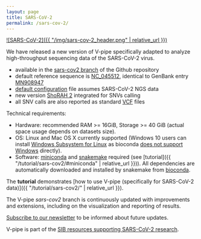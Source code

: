 ```yaml
---
layout: page
title: SARS-CoV-2
permalink: /sars-cov-2/
---
```


[![SARS-CoV-2]({{ "/img/sars-cov-2_header.png" | relative_url }})](https://en.wikipedia.org/wiki/Severe_acute_respiratory_syndrome_coronavirus_2)


We have released a new version of V-pipe specifically adapted  to analyze high-throughput sequencing data of the SARS-CoV-2 virus.

 - available in the [sars-cov2 branch](https://github.com/cbg-ethz/V-pipe/tree/sars-cov2) of the Github repository
 - default reference sequence is [NC_045512](https://www.ncbi.nlm.nih.gov/nuccore/NC_045512), identical to GenBank entry [MN908947](https://www.ncbi.nlm.nih.gov/nuccore/MN908947)
 - [default configuration](https://github.com/cbg-ethz/V-pipe/blob/sars-cov2/vpipe.config) file assumes SARS-CoV-2 NGS data
 - new version [ShoRAH 2](https://github.com/cbg-ethz/shorah/releases) integrated for SNVs calling
 - all SNV calls are also reported as standard [VCF](https://en.wikipedia.org/wiki/Variant_Call_Format) files


Technical requirements:

 - Hardware: recommended RAM \>= 16GiB, Storage \>= 40 GiB
   (actual space usage depends on datasets size).
 - OS: Linux and Mac OS X currently supported
   (Windows 10 users can install [Windows Subsystem for Linux](https://docs.microsoft.com/en-us/windows/wsl/about)
   as bioconda [does not support Windows](https://bioconda.github.io/user/install.html) directly).
 - Software: [miniconda](https://docs.conda.io/en/latest/miniconda.html)
   and [snakemake](https://snakemake.readthedocs.io/en/stable/) required
   (see [tutorial]({{ "/tutorial/sars-cov2/#miniconda" | relative_url }})).
   All dependencies are automatically downloaded and installed by snakemake from [bioconda](https://bioconda.github.io/).


The **tutorial** demonstrates [how to use V-pipe (specifically for SARS-CoV-2 data)]({{ "/tutorial/sars-cov2/" | relative_url }}).


The V-pipe *sars-cov2* branch is continuously updated with improvements and extensions,
including on the visualization and reporting of results.

[Subscribe to our newsletter](https://sympa.ethz.ch/sympa/subscribe/v-pipe-users) to be informed about future updates.


V-pipe is part of the [SIB resources supporting SARS-CoV-2 research](https://www.sib.swiss/about-sib/news/10660-sib-resources-supporting-sars-cov-2-research).
